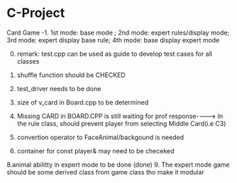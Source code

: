 # C-Project
Card Game
-1.
1st mode: base mode ; 2nd mode: expert rules/display mode; 3rd mode: expert display base rule; 4th mode: base display expert mode

0.  remark: test.cpp can be used as guide to develop test cases for all classes
1. shuffle function should be CHECKED

2. test_driver needs to be done

4. size of v_card in Board.cpp to  be determined

5. Missing CARD in BOARD.CPP is still waiting for prof response----> In the rule class, should prevent player from selecting Middle Card(i.e C3)

6. convertion operator to FaceAnimal/backgound is needed


7. container for const player& may need to be checeked

8.animal abilitty in expert mode to be done (done)
9. The expert mode game should be some derived class from game class tho
make it modular

